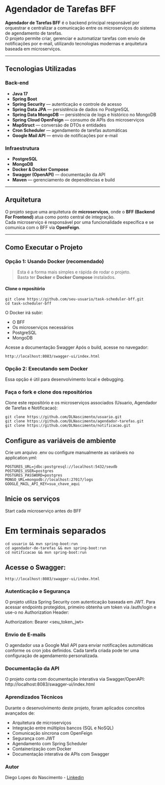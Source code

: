 # Agendador de Tarefas BFF

**Agendador de Tarefas BFF** é o backend principal responsável por orquestrar e centralizar a comunicação entre os microserviços do sistema de agendamento de tarefas.  
O projeto permite criar, gerenciar e automatizar tarefas com envio de notificações por e-mail, utilizando tecnologias modernas e arquitetura baseada em microserviços.

---

## Tecnologias Utilizadas

### **Back-end**
-  **Java 17**
-  **Spring Boot**
-  **Spring Security** — autenticação e controle de acesso
-  **Spring Data JPA** — persistência de dados no PostgreSQL
-  **Spring Data MongoDB** — persistência de logs e histórico no MongoDB
-  **Spring Cloud OpenFeign** — consumo de APIs dos microserviços
-  **MapStruct** — conversão de DTOs e entidades
-  **Cron Scheduler** — agendamento de tarefas automáticas
-  **Google Mail API** — envio de notificações por e-mail

### **Infraestrutura**
-  **PostgreSQL**
-  **MongoDB**
-  **Docker & Docker Compose**
-  **Swagger (OpenAPI)** — documentação da API
-  **Maven** — gerenciamento de dependências e build

---

## Arquitetura

O projeto segue uma arquitetura de **microserviços**, onde o **BFF (Backend For Frontend)** atua como ponto central de integração.  
Cada microserviço é responsável por uma funcionalidade específica e se comunica com o BFF via **OpenFeign**.


---

## Como Executar o Projeto

### Opção 1: Usando Docker (recomendado)

>  Esta é a forma mais simples e rápida de rodar o projeto.  
> Basta ter **Docker** e **Docker Compose** instalados.

#### Clone o repositório
```
git clone https://github.com/seu-usuario/task-scheduler-bff.git
cd task-scheduler-bff
```
O Docker irá subir:
- O BFF
- Os microserviços necessários
- PostgreSQL
- MongoDB
  
Acesse a documentação Swagger
Após o build, acesse no navegador:
```
http://localhost:8083/swagger-ui/index.html
```

### Opção 2: Executando sem Docker

Essa opção é útil para desenvolvimento local e debugging.

### Faça o fork e clone dos repositórios

Clone este repositório e os microserviços associados (Usuario, Agendador de Tarefas e Notificacao):

```
git clone https://github.com/DLNascimento/usuario.git
git clone https://github.com/DLNascimento/agendador-tarefas.git
git clone https://github.com/DLNascimento/notificacao.git
```

## Configure as variáveis de ambiente
Crie um arquivo .env ou configure manualmente as variáveis no application.yml:
```
POSTGRES_URL=jdbc:postgresql://localhost:5432/seudb
POSTGRES_USER=postgres
POSTGRES_PASSWORD=postgres
MONGO_URL=mongodb://localhost:27017/logs
GOOGLE_MAIL_API_KEY=sua_chave_aqui
```

## Inicie os serviços
Start cada microserviço antes do BFF
# Em terminais separados
```
cd usuario && mvn spring-boot:run
cd agendador-de-tarefas && mvn spring-boot:run
cd notificacao && mvn spring-boot:run
```

## Acesse o Swagger:
```
http://localhost:8083/swagger-ui/index.html
```

### Autenticação e Segurança

O projeto utiliza Spring Security com autenticação baseada em JWT.
Para acessar endpoints protegidos, primeiro obtenha um token via /auth/login e use-o no Authorization Header:

Authorization: Bearer <seu_token_jwt>


### Envio de E-mails

O agendador usa a Google Mail API para enviar notificações automáticas conforme os cron jobs definidos.
Cada tarefa criada pode ter uma configuração de agendamento personalizada.


### Documentação da API

O projeto conta com documentação interativa via Swagger/OpenAPI:
 http://localhost:8083/swagger-ui/index.html

### Aprendizados Técnicos

Durante o desenvolvimento deste projeto, foram aplicados conceitos avançados de:
- Arquitetura de microserviços
- Integração entre múltiplos bancos (SQL e NoSQL)
- Comunicação síncrona com OpenFeign
- Segurança com JWT
- Agendamento com Spring Scheduler
- Containerização com Docker
- Documentação interativa de APIs com Swagger

### Autor
Diego Lopes do Nascimento - [Linkedin](www.linkedin.com/in/diego-nascimento-b33311221)
